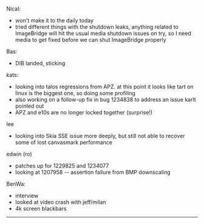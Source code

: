 Nical:
* won't make it to the daily today
* tried different things with the shutdown leaks, anything related to ImageBridge will hit the usual media shutdown issues on try, so I need media to get fixed before we can shut ImageBridge properly



Bas:
* DIB landed, sticking



kats:
* looking into talos regressions from APZ. at this point it looks like tart on linux is the biggest one, so doing some profiling
* also working on a follow-up fix in bug 1234838 to address an issue karlt pointed out
* APZ and e10s are no longer locked together (surprise!)



lee
* looking into Skia SSE issue more deeply, but still not able to recover some of lost canvasmark performance



edwin (ro)
* patches up for 1229825 and 1234077
* looking at 1207958 -- assertion failure from BMP downscaling



BenWa:
* interview
* looked at video crash with jeff/milan
* 4k screen blackbars

________________


